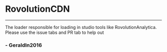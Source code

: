 # RovolutionCDN

- - - 
The loader responsible for loading in studio tools like RovolutionAnalytica. Please use the issue tabs and PR tab to help out

### - GeraldIn2016
